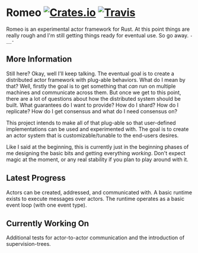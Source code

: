 
# Romeo [![Crates.io](https://img.shields.io/crates/v/romeo.svg?style=flat-square)](https://crates.io/crates/romeo) [![Travis](https://img.shields.io/travis/JohnMurray/romeo.svg?style=flat-square)](https://www.travis-ci.org/JohnMurray/romeo)

Romeo is an experimental actor framework for Rust. At this point things are really
rough and I'm still getting things ready for eventual use. So go away. `-__-`

## More Information
Still here? Okay, well I'll keep talking. The eventual goal is to create a
distributed actor framework with plug-able behaviors. What do I mean by that?
Well, firstly the goal is to get something that _can_ run on multiple machines
and communicate across them. But once we get to this point, there are a lot of
questions about how the distributed system should be built. What guarantees do
I want to provide? How do I shard? How do I replicate? How do I get consensus
and what do I need consensus on?

This project intends to make all of that plug-able so that user-defined implementations
can be used and experimented with. The goal is to create an actor system that is
customizable/tunable to the end-users desires.

Like I said at the beginning, this is currently just in the beginning phases of me
designing the basic bits and getting everything _working_. Don't expect magic at the
moment, or any real stability if you plan to play around with it. 

## Latest Progress
Actors can be created, addressed, and communicated with. A basic runtime exists to
execute messages over actors. The runtime operates as a basic event loop (with one event
type).

## Currently Working On

Additional tests for actor-to-actor communication and the introduction of supervision-trees.

